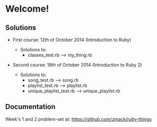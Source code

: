 Welcome!
========

Solutions
---------

* First course: 12th of October 2014 (Introduction to Ruby)
    
    * Solutions to:
        * classes_test.rb --> my_thing.rb

* Second course: 18th of October 2014 (Introduction to Ruby 2)

    * Solutions to:
        * song_test.rb --> song.rb
        * playlist_test.rb --> playlist.rb
        * unique_playlist_test.rb --> unique_playlist.rb

Documentation
-------------

Week's 1 and 2 problem-set at: https://github.com/zmack/ruby-things
